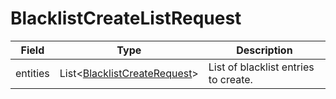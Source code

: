 # BlacklistCreateListRequest

Field | Type | Description
--- | --- | --- 
entities | List<[BlacklistCreateRequest](../data-models/blacklist-create-request.md)> | List of blacklist entries to create.